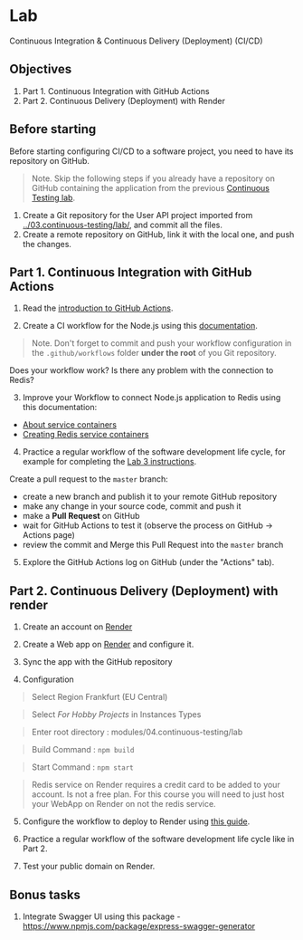 
# Lab

Continuous Integration & Continuous Delivery (Deployment) (CI/CD)

## Objectives

1. Part 1. Continuous Integration with GitHub Actions
2. Part 2. Continuous Delivery (Deployment) with Render

## Before starting

Before starting configuring CI/CD to a software project, you need to have its repository on GitHub.

> Note. Skip the following steps if you already have a repository on GitHub containing the application from the previous [Continuous Testing lab](../04.continuous-testing/lab.md).

1. Create a Git repository for the User API project imported from [../03.continuous-testing/lab/](../03.continuous-testing/lab/), and commit all the files.
2. Create a remote repository on GitHub, link it with the local one, and push the changes.

## Part 1. Continuous Integration with GitHub Actions

1. Read the [introduction to GitHub Actions](https://docs.github.com/en/actions/learn-github-actions/introduction-to-github-actions).

2. Create a CI workflow for the Node.js using this [documentation](https://docs.github.com/en/actions/guides/building-and-testing-nodejs).

> Note. Don't forget to commit and push your workflow configuration in the `.github/workflows` folder **under the root** of you Git repository.

Does your workflow work? Is there any problem with the connection to Redis?

3. Improve your Workflow to connect Node.js application to Redis using this documentation:
  - [About service containers](https://docs.github.com/en/actions/guides/about-service-containers)
  - [Creating Redis service containers](https://docs.github.com/en/actions/guides/creating-redis-service-containers)

4. Practice a regular workflow of the software development life cycle, for example for completing the [Lab 3 instructions](../03.continuous-testing/lab.md).

Create a pull request to the `master` branch:

- create a new branch and publish it to your remote GitHub repository
- make any change in your source code, commit and push it
- make a **Pull Request** on GitHub
- wait for GitHub Actions to test it (observe the process on GitHub -> Actions page)
- review the commit and Merge this Pull Request into the `master` branch

5. Explore the GitHub Actions log on GitHub (under the "Actions" tab).

## Part 2. Continuous Delivery (Deployment) with render

1. Create an account on [Render](https://render.com/)

2. Create a Web app on [Render](https://dashboard.render.com/) and configure it.

3. Sync the app with the GitHub repository

4. Configuration

> Select Region Frankfurt (EU Central)

> Select *For Hobby Projects* in Instances Types

> Enter root directory : modules/04.continuous-testing/lab

> Build Command : `npm build`

> Start Command : `npm start`

> Redis service on Render requires a credit card to be added to your account. Is not a free plan. For this course you will need to just host your WebApp on Render on not the redis service.

5. Configure the workflow to deploy to Render using [this guide](https://render.com/docs/deploy-hooks).

6. Practice a regular workflow of the software development life cycle like in Part 2.

7. Test your public domain on Render.

## Bonus tasks

1. Integrate Swagger UI using this package - https://www.npmjs.com/package/express-swagger-generator

